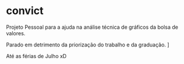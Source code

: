 # convict

Projeto Pessoal para a ajuda na análise técnica de gráficos da bolsa de valores. 

Parado em detrimento da priorização do trabalho e da graduação. ]

Até as férias de Julho xD
